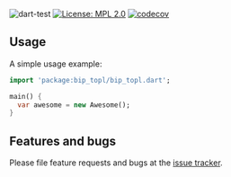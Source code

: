 ![dart-test](https://github.com/Topl/bip-topl/actions/workflows/dart-test.yml/badge.svg)
[![License: MPL 2.0](https://img.shields.io/badge/License-MPL%202.0-brightgreen.svg)](https://opensource.org/licenses/MPL-2.0)
[![codecov](https://codecov.io/gh/Topl/bip-topl/branch/main/graph/badge.svg)](https://codecov.io/gh/Topl/bip-topl)
## Usage

A simple usage example:

```dart
import 'package:bip_topl/bip_topl.dart';

main() {
  var awesome = new Awesome();
}
```

## Features and bugs

Please file feature requests and bugs at the [issue tracker][tracker].

[tracker]: http://example.com/issues/replaceme

